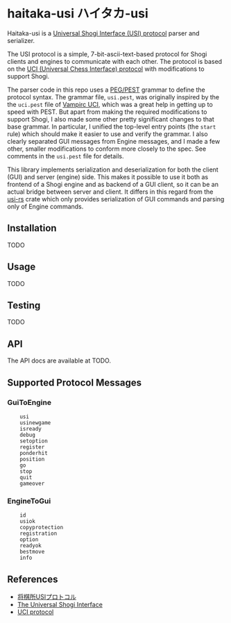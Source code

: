 # haitaka-usi ハイタカ-usi

Haitaka-usi is a [Universal Shogi Interface (USI) protocol](http://hgm.nubati.net/usi.html) parser and serializer.

The USI protocol is a simple, 7-bit-ascii-text-based protocol for Shogi clients and engines to communicate with each other. 
The protocol is based on the [UCI (Universal Chess Interface) protocol](https://backscattering.de/chess/uci/) with modifications to support Shogi.

The parser code in this repo uses a [PEG/PEST](https://github.com/pest-parser/pest) grammar to define the protocol syntax. The grammar file, `usi.pest`, was originally inspired by the the `uci.pest` file of [Vampirc UCI](https://github.com/vampirc/vampirc-uci/tree/master), which was a great help in getting up to speed with PEST. But apart from making the required modifications to support Shogi, I also made some other pretty significant changes to that base grammar. In particular, I unified the top-level entry points (the `start` rule) which should make it easier to use and verify the grammar. I also clearly separated GUI messages from Engine messages, and I made a few other, smaller modifications to conform more closely to the spec. See comments in the `usi.pest` file for details. 

This library implements serialization and deserialization for both the client (GUI) and server (engine) side. This makes it possible to use it both as frontend of a Shogi engine and as backend of a GUI client, so it can be an actual bridge between server and client. It differs in this regard from the [usi-rs](https://github.com/nozaq/usi-rs) crate which only provides serialization of GUI commands and parsing only of Engine commands.  

## Installation

TODO

## Usage

TODO

## Testing

TODO

## API

The API docs are available at TODO.

## Supported Protocol Messages

### GuiToEngine
```text
    usi
    usinewgame
    isready
    debug
    setoption
    register
    ponderhit
    position 
    go
    stop
    quit
    gameover
```

### EngineToGui
```text
    id
    usiok
    copyprotection
    registration 
    option
    readyok
    bestmove
    info
```


## References

- [将棋所USIプロトコル](https://shogidokoro2.stars.ne.jp/usi.html)
- [The Universal Shogi Interface](http://hgm.nubati.net/usi.html)
- [UCI protocol](https://backscattering.de/chess/uci/)

